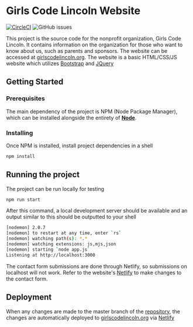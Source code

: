 # Girls Code Lincoln Website
[![CircleCI](https://circleci.com/gh/GirlsCodeLincoln/Website/tree/master.svg?style=shield)](https://circleci.com/gh/GirlsCodeLincoln/Website/tree/master) ![GitHub issues](https://img.shields.io/github/issues-raw/GirlsCodeLincoln/Website.svg)

This project is the source code for the nonprofit organization, Girls Code Lincoln. It contains information on the organization for those who want to know about us, such as parents and sponsors. The website can be accessed at [girlscodelincoln.org](http://www.girlscodelincoln.org). The website is a basic HTML/CSS/JS website which utilizes [Bootstrap](https://getbootstrap.com/docs/4.2/getting-started/introduction/) and [JQuery](https://jquery.com/)

## Getting Started

### Prerequisites

The main dependency of the project is NPM (Node Package Manager), which can be installed alongside the entirety of **[Node](https://nodejs.org/en/download/)**.

### Installing

Once NPM is installed, install project dependencies in a shell

```bash
npm install
```

## Running the project

The project can be run locally for testing

```bash
npm run start
```

After this command, a local development server should be available and an output similar to this should be outputted to your shell

```bash
[nodemon] 2.0.7
[nodemon] to restart at any time, enter `rs`
[nodemon] watching path(s): *.*
[nodemon] watching extensions: js,mjs,json
[nodemon] starting `node app.js`
Listening at http://localhost:3000
```

The contact form submissions are done through Netlify, so submissions on localhost will not work. Refer to the website's [Netlify](https://app.netlify.com/sites/girlscodelincoln/settings/forms) to make changes to the contact form.

## Deployment

When any changes are made to the master branch of the [repository](https://github.com/GirlsCodeLincoln/Website), the changes are automatically deployed to [girlscodelincoln.org](http://www.girlscodelincoln.org) via [Netlify](https://app.netlify.com/sites/girlscodelincoln/overview)
